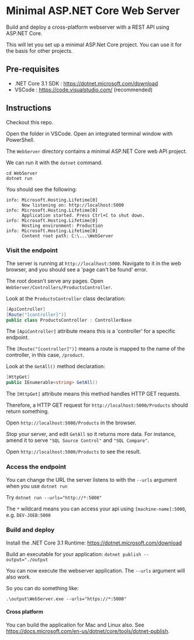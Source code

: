# Minimal ASP.NET Core Web Server

Build and deploy a cross-platform webserver with a REST API using ASP.NET Core.

This will let you set up a minimal ASP.Net Core project. You can use it for the basis for other projects.

## Pre-requisites

- .NET Core 3.1 SDK : https://dotnet.microsoft.com/download
- VSCode : https://code.visualstudio.com/ (recommended)

## Instructions

Checkout this repo.

Open the folder in VSCode. Open an integrated terminal window with PowerShell.

The `WebServer` directory contains a minimal ASP.NET Core web API project.

We can run it with the `dotnet` command.

```
cd WebServer
dotnet run
```

You should see the following:

```
info: Microsoft.Hosting.Lifetime[0]
      Now listening on: http://localhost:5000
info: Microsoft.Hosting.Lifetime[0]
      Application started. Press Ctrl+C to shut down.
info: Microsoft.Hosting.Lifetime[0]
      Hosting environment: Production
info: Microsoft.Hosting.Lifetime[0]
      Content root path: C:\...\WebServer
```

### Visit the endpoint

The server is running at `http://localhost:5000`. Navigate to it in the web browser, and you should see a 'page can't be found' error.

The root doesn't serve any pages. Open `WebServer/Controllers/ProductsController`.

Look at the `ProductsController` class declaration:

```C#
[ApiController]
[Route("[controller]")]
public class ProductsController : ControllerBase
```

The `[ApiController]` attribute means this is a 'controller' for a specific endpoint.

The `[Route("[controller]")]` means a route is mapped to the name of the controller, in this case, `/product`.

Look at the `GetAll()` method declaration:

```C#
[HttpGet]
public IEnumerable<string> GetAll()
```

The `[HttpGet]` attribute means this method handles HTTP GET requests.

Therefore, a HTTP GET request for `http://localhost:5000/Products` should return something.

Open `http://localhost:5000/Products` in the browser.

Stop your server, and edit `GetAll` so it returns more data. For instance, amend it to serve `"SQL Source Control"` and `"SQL Compare"`.

Open `http://localhost:5000/Products` to see the result.

### Access the endpoint

You can change the URL the server listens to with the `--urls` argument when you use `dotnet run`

Try `dotnet run --urls="http://*:5000"`

The `*` wildcard means you can access your api using `[machine-name]:5000`, e.g. `DEV-JOEB:5000`

### Build and deploy

Install the .NET Core 3.1 Runtime: https://dotnet.microsoft.com/download

Build an executable for your application: `dotnet publish --output="./output`

You can now execute the webserver application. The `--urls` argument will also work.

So you can do something like:

`.\output\WebServer.exe --urls="https://*:5000"`

#### Cross platform

You can build the application for Mac and Linux also. See https://docs.microsoft.com/en-us/dotnet/core/tools/dotnet-publish.